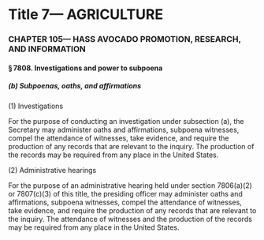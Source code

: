 
# Title 7— AGRICULTURE
### CHAPTER 105— HASS AVOCADO PROMOTION, RESEARCH, AND INFORMATION
#### § 7808. Investigations and power to subpoena
##### (b) Subpoenas, oaths, and affirmations

(1) Investigations

For the purpose of conducting an investigation under subsection (a), the Secretary may administer oaths and affirmations, subpoena witnesses, compel the attendance of witnesses, take evidence, and require the production of any records that are relevant to the inquiry. The production of the records may be required from any place in the United States.

(2) Administrative hearings

For the purpose of an administrative hearing held under section 7806(a)(2) or 7807(c)(3) of this title, the presiding officer may administer oaths and affirmations, subpoena witnesses, compel the attendance of witnesses, take evidence, and require the production of any records that are relevant to the inquiry. The attendance of witnesses and the production of the records may be required from any place in the United States.

